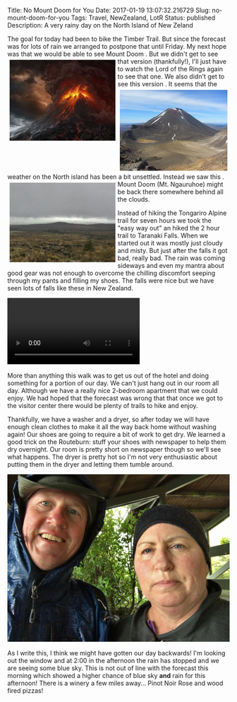 Title: No Mount Doom for You
Date: 2017-01-19 13:07:32.216729
Slug: no-mount-doom-for-you
Tags: Travel, NewZealand, LotR
Status: published
Description: A very rainy day on the North Island of New Zeland

The goal for today had been to bike the Timber Trail.  But since the forecast was for lots of rain we arranged to postpone that until Friday.  My next hope was that we would be able to see Mount Doom <img src="../images/NZ/doom.jpg" style="float: left; margin: 5px;">.   But we didn't get to see that version (thankfully!), I'll just have to watch the Lord of the Rings again to see that one.    We also didn't get to see this version <img src="../images/NZ/ngauruhoe.jpg" style="float: left; margin: 5px;">.  It seems that the weather on the North island has been a bit unsettled.  Instead we saw this <img src="../images/NZ/foggy_doom.jpg" style="width: 240px; float: left; margin: 5px;">. Mount Doom (Mt. Ngauruhoe) might be back there somewhere behind all the clouds.

Instead of hiking the Tongariro Alpine trail for seven hours we took the "easy way out" an hiked the 2 hour trail to Taranaki Falls.  When we started out it was mostly just cloudy and misty.  But just after the falls it got bad, really bad.  The rain was coming sideways and even my mantra about good gear was not enough to overcome the chilling discomfort seeping through my pants and filling my shoes.  The falls were nice but we have seen lots of falls like these in New Zealand.  

<video autoplay loop>
<source src="../images/NZ/rainy_wf.mp4" type="video/mp4" />
</video>

More than anything this walk was to get us out of the hotel and doing something for a portion of our day.   We can't just hang out in our room all day.  Although we have a really nice 2-bedroom apartment that we could enjoy.  We had hoped that the forecast was wrong that that once we got to the visitor center there would be plenty of trails to hike and enjoy.

Thankfully, we have a washer and a dryer, so after today we will have enough clean clothes to make it all the way back home without washing again!  Our shoes are going to require a bit of work to get dry.  We learned a good trick on the Routeburn:  stuff your shoes with newspaper to help them dry overnight.  Our room is pretty short on newspaper though so we'll see what happens.  The dryer is pretty hot so I'm not very enthusiastic about putting them in the dryer and letting them tumble around.

![Soaked](../images/NZ/soaked.jpg)

As I write this, I think we might have gotten our day backwards!  I'm looking out the window and at 2:00 in the afternoon the rain has stopped and we are seeing some blue sky.  This is not out of line with the forecast this morning which showed a higher chance of blue sky **and** rain for this afternoon!  There is a winery a few miles away...  Pinot Noir Rose and wood fired pizzas!

